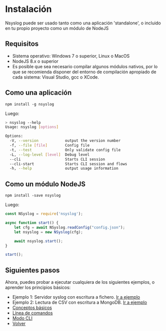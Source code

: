 # Instalación

Nsyslog puede ser usado tanto como una aplicación 'standalone', o incluido en tu propio proyecto como un módulo de NodeJS

## Requisitos
* Sistema operativo: Windows 7 o superior, Linux o MacOS
* NodeJS 8.x o superior
* Es posible que sea necesario compilar algunos módulos nativos, por lo que se recomienda disponer del entorno de compilación apropiado de cada sistema: Visual Studio, gcc o XCode.

## Como una aplicación
```
npm install -g nsyslog
```

Luego:
```bash
> nsyslog --help
Usage: nsyslog [options]

Options:
  -V, --version            output the version number
  -f, --file [file]        Config file
  -t, --test               Only validate config file
  -L, --log-level [level]  Debug level
  --cli                    Starts CLI session
  --cli-start              Starts CLI session and flows
  -h, --help               output usage information
```

## Como un módulo NodeJS
```
npm install -save nsyslog
```

Luego:
```javascript
const NSyslog = require('nsyslog');

async function start() {
	let cfg = await NSyslog.readConfig("config.json");
	let nsyslog = new NSyslog(cfg);

	await nsyslog.start();
}

start();
```

## Siguientes pasos
Ahora, puedes probar a ejecutar cualquiera de los siguientes ejemplos, o aprender los principios básicos:

* Ejemplo 1: Servidor syslog con escritura a fichero. [Ir a ejemplo](example1.md)
* Ejemplo 2: Lectura de CSV con escritura a MongoDB. [Ir a ejemplo](example2.md)
* [Conceptos básicos](basics.md)
* [Línea de comandos](commands.md)
* [Modo CLI](cli.md)
* [Volver](../README.md)
